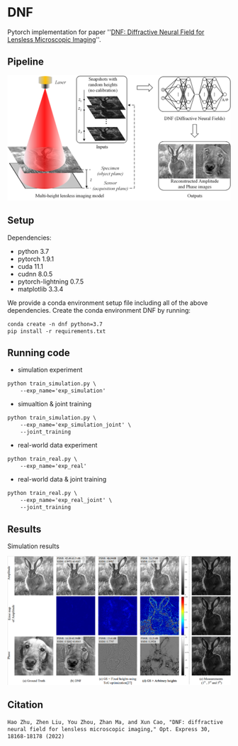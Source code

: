 # DNF
Pytorch implementation for paper ''[DNF: Diffractive Neural Field for Lensless Microscopic Imaging](https://opg.optica.org/oe/fulltext.cfm?uri=oe-30-11-18168&id=472748)''.

## Pipeline
<img src="./imgs/imaging_model.png">

## Setup

Dependencies:

* python 3.7
* pytorch 1.9.1
* cuda 11.1
* cudnn 8.0.5
* pytorch-lightning 0.7.5
* matplotlib 3.3.4

We provide a conda environment setup file including all of the above dependencies. Create the conda environment DNF by running:
```
conda create -n dnf python=3.7
pip install -r requirements.txt
```

## Running code

* simulation experiment
```
python train_simulation.py \
	--exp_name='exp_simulation'
```
* simualtion & joint training 
```
python train_simulation.py \ 
	--exp_name='exp_simulation_joint' \
	--joint_training
```
* real-world data experiment
```
python train_real.py \
	--exp_name='exp_real'
```
* real-world data & joint training
```
python train_real.py \
	--exp_name='exp_real_joint' \
	--joint_training
```

## Results
Simulation results

<img src="./imgs/synthesis_results.png">

## Citation
```
Hao Zhu, Zhen Liu, You Zhou, Zhan Ma, and Xun Cao, "DNF: diffractive neural field for lensless microscopic imaging," Opt. Express 30, 18168-18178 (2022)
```
